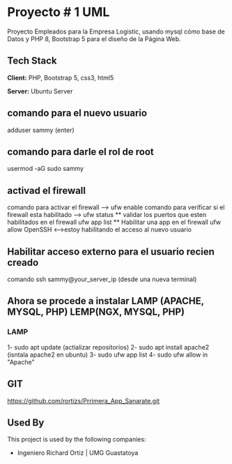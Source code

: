 # Proyecto # 1 UML

Proyecto Empleados para la Empresa Logistic, usando mysql cómo base de Datos y PHP 8, Bootstrap 5 para el diseño de la Página Web.

## Tech Stack

**Client:** PHP, Bootstrap 5, css3, html5

**Server:** Ubuntu Server
## comando para el nuevo usuario
adduser sammy (enter)
## comando para darle el rol de root
usermod -aG sudo sammy 

## activad el firewall
comando para activar el firewall --> ufw enable
comando para verificar si el firewall esta habilitado --> ufw status
** validar los puertos que esten habilitados en el firewall
ufw app list
** Habilitar una app en el firewall
ufw allow OpenSSH <-->estoy habilitando el acceso al nuevo usuario

## Habilitar acceso externo para el usuario recien creado

comando ssh sammy@your_server_ip (desde una nueva terminal)

## Ahora se procede a instalar LAMP (APACHE, MYSQL, PHP) LEMP(NGX, MYSQL, PHP)
### LAMP
1- sudo apt update (actializar repositorios)
2- sudo apt install apache2 (isntala apache2 en ubuntu)
3- sudo ufw app list
4- sudo ufw allow in "Apache"








## GIT

https://github.com/rortizs/Prrimera_App_Sanarate.git

## Used By

This project is used by the following companies:

- Ingeniero Richard Ortiz | UMG Guastatoya
